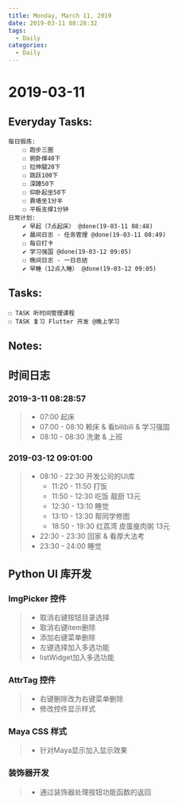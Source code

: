 ```yaml
---
title: Monday, March 11, 2019
date: 2019-03-11 08:28:32
tags:
  - Daily
categories:
  - Daily
---
```


#  2019-03-11

<!-- more -->

## Everyday Tasks:
    每日锻炼:
        ☐ 跑步三圈
        ☐ 俯卧撑40下
        ☐ 拉伸腿20下
        ☐ 跳跃100下
        ☐ 深蹲50下
        ☐ 仰卧起坐50下
        ☐ 靠墙坐1分半
        ☐ 平板支撑1分钟
    日常计划:
        ✔ 早起（7点起床） @done(19-03-11 08:48)
        ✔ 晨间日志 - 任务管理 @done(19-03-11 08:49)
        ☐ 每日打卡
        ✔ 学习强国 @done(19-03-12 09:05)
        ☐ 晚间日志 - 一日总结
        ✔ 早睡（12点入睡） @done(19-03-12 09:05)

## Tasks:
    ☐ TASK 听时间管理课程
    ☐ TASK 复习 Flutter 开发 @晚上学习

## Notes:
## 时间日志
### 2019-3-11 08:28:57
> - 07:00 起床
> - 07:00 - 08:10 赖床 & 看bilibili & 学习强国
> - 08:10 - 08:30 洗漱 & 上班
### 2019-03-12 09:01:00
> - 08:10 - 22:30 开发公司的UI库
>   - 11:20 - 11:50 打饭
>   - 11:50 - 12:30 吃饭 靓厨 13元
>   - 12:30 - 13:10 睡觉 
>   - 13:10 - 13:30 帮同学修图 
>   - 18:50 - 19:30 红荔湾 皮蛋廋肉粥 13元
> - 22:30 - 23:30 回家 & 看厚大法考
> - 23:30 - 24:00 睡觉


## Python UI 库开发
### ImgPicker 控件
> + 取消右键按钮目录选择
> + 取消右键item删除
> + 添加右键菜单删除
> + 左键选择加入多选功能
> + listWidget加入多选功能

### AttrTag 控件
> + 右键删除改为右键菜单删除
> + 修改控件显示样式

### Maya CSS 样式
> + 针对Maya显示加入显示效果

### 装饰器开发
> + 通过装饰器处理按钮功能函数的返回